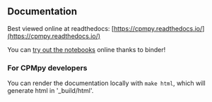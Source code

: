 ## Documentation

Best viewed online at readthedocs: [https://cpmpy.readthedocs.io/](https://cpmpy.readthedocs.io/)

You can [try out the notebooks](https://mybinder.org/v2/gh/CPMpy/cpmpy/HEAD?labpath=examples) online thanks to binder!

### For CPMpy developers
You can render the documentation locally with `make html`, which will generate html in '_build/html'.
